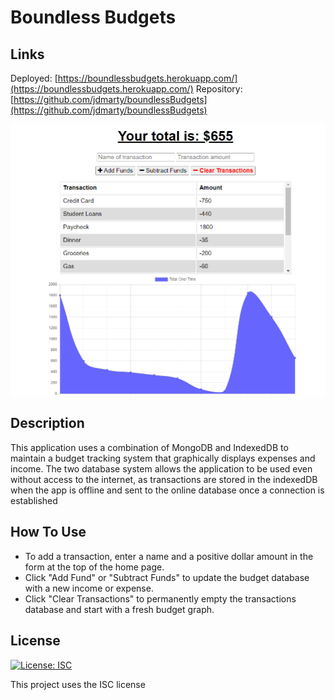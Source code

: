 # Boundless Budgets

## Links
Deployed: [https://boundlessbudgets.herokuapp.com/](https://boundlessbudgets.herokuapp.com/)
Repository: [https://github.com/jdmarty/boundlessBudgets](https://github.com/jdmarty/boundlessBudgets)

![Boundless Budgets Dashboard](https://github.com/jdmarty/boundlessBudgets/blob/main/public/images/deployed.PNG)


## Description
This application uses a combination of MongoDB and IndexedDB to maintain a budget tracking system that graphically displays expenses and income. The two database system allows the application to be used even without access to the internet, as transactions are stored in the indexedDB when the app is offline and sent to the online database once a connection is established

## How To Use
- To add a transaction, enter a name and a positive dollar amount in the form at the top of the home page.
- Click "Add Fund" or "Subtract Funds" to update the budget database with a new income or expense.
- Click "Clear Transactions" to permanently empty the transactions database and start with a fresh budget graph.

## License
[![License: ISC](https://img.shields.io/badge/License-ISC-blue.svg)](https://opensource.org/licenses/ISC)

This project uses the ISC license
